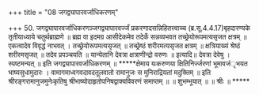 +++
title = "08 जगद्व्यापारवर्जाधिकरणम्"

+++
50. जगद्व्यापारवर्जाधिकरणञ्जगद्व्यापारवर्ज्जं प्रकरणादसन्निहितत्त्वाच्च (ब्र.सू.4.4.17)बृहदारण्यके तृतीयाध्याये चतुर्थब्राह्मणे ॥ ब्रह्म वा इदमग्र आसीदेकमेव तदेकँ सन्नव्यभवत तच्छ्रेयोरूपमत्यसृजत क्षत्रम् ॥ एकत्वादेव विवृद्धं नाभवत् । तच्छ्रेयोरूपमत्यसृजत् ॥ तच्छ्रेष्ठं शरीरमत्यसृजत क्षत्रम् ॥ क्षत्रियाख्यं श्रेष्ठं शरीरमसृजत् ॥ तदेव प्रपञ्चयति ॥ यान्येतानि देवत्रा क्षत्राणीन्द्रो वरुणः ॥ इत्यादि॥ देवत्रा देवेषु । स्पष्टमन्यत् ॥ इति जगद्व्यापारवर्जाधिकरणम् ॥ *****क्षेमाय यःकरुणया क्षितिनिर्ज्जरणां भूमावजंृभयत भाष्यसुधामुदारः । वामागमाध्वगवदावदतूलवातो रामानुजः स मुनिराद्रियतां मदुक्तिम् ॥ इति श्रीरङ्गरामानुजमुनेःकृतिषु श्रीभाष्योदाहृतोपनिषद्वाक्यविवरणं समाप्तम् ॥ ॥ शुभम्भूयात् ॥ ॥ श्रीः ॥ *****